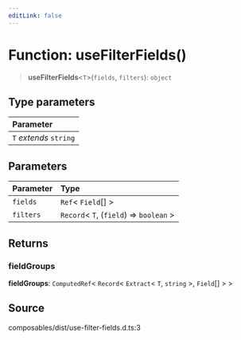 ```yaml
---
editLink: false
---
```


# Function: useFilterFields()

> **useFilterFields**\<`T`\>(`fields`, `filters`): `object`

## Type parameters

| Parameter              |
| :--------------------- |
| `T` _extends_ `string` |

## Parameters

| Parameter | Type                                      |
| :-------- | :---------------------------------------- |
| `fields`  | `Ref`\< `Field`[] \>                      |
| `filters` | `Record`\< `T`, (`field`) => `boolean` \> |

## Returns

### fieldGroups

**fieldGroups**: `ComputedRef`\< `Record`\< `Extract`\< `T`, `string` \>, `Field`[] \> \>

## Source

composables/dist/use-filter-fields.d.ts:3

